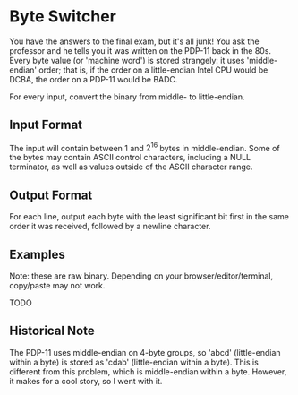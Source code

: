 # Byte Switcher
You have the answers to the final exam, but it's all junk!
You ask the professor and he tells you it was written on the PDP-11 back in the 80s.
Every byte value (or 'machine word') is stored strangely:
it uses 'middle-endian' order; that is,
if the order on a little-endian Intel CPU would be DCBA,
the order on a PDP-11 would be BADC.

For every input, convert the binary from middle- to little-endian.

## Input Format
The input will contain between $1$ and $2^16$ bytes in middle-endian.
Some of the bytes may contain ASCII control characters, including a NULL terminator, as well as values outside of the ASCII character range.

## Output Format
For each line, output each byte with the least significant bit first
in the same order it was received, followed by a newline character.

## Examples
Note: these are raw binary.
Depending on your browser/editor/terminal, copy/paste may not work.

TODO

## Historical Note
The PDP-11 uses middle-endian on 4-byte groups, so 'abcd' (little-endian within a byte)
is stored as 'cdab' (little-endian within a byte).
This is different from this problem, which is middle-endian within a byte.
However, it makes for a cool story, so I went with it.
